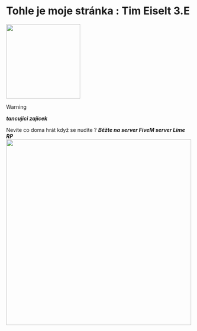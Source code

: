 # Tohle je moje stránka : Tim Eiselt 3.E

<img src="https://media.discordapp.net/attachments/995477056425054230/999842645176234034/ezgif-4-04488ff962.gif" width="200" height="200" />

> [!WARNING]
> ***tancujici zajicek***

Nevíte co doma hrát když se nudíte ?
***Běžte na server FiveM server Lime RP***
<img src="https://lmrp.eu/wp-content/uploads/2023/08/cropped-lajm_auto_x2-transformed-removebg-preview-1.png" width="500" height="500" />
